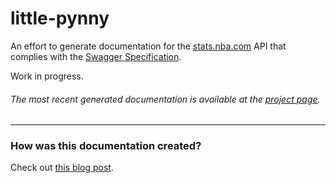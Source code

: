 # little-pynny
An effort to generate documentation for the [stats.nba.com](stats.nba.com) API that complies with the [Swagger Specification](http://swagger.io/specification/).

Work in progress.

###### The most recent generated documentation is available at the [project page](http://danielwelch.github.io/little-pynny/).

----

### How was this documentation created?

Check out [this blog post](http://danielwelch.github.io/documenting-the-nba-stats-api.html).